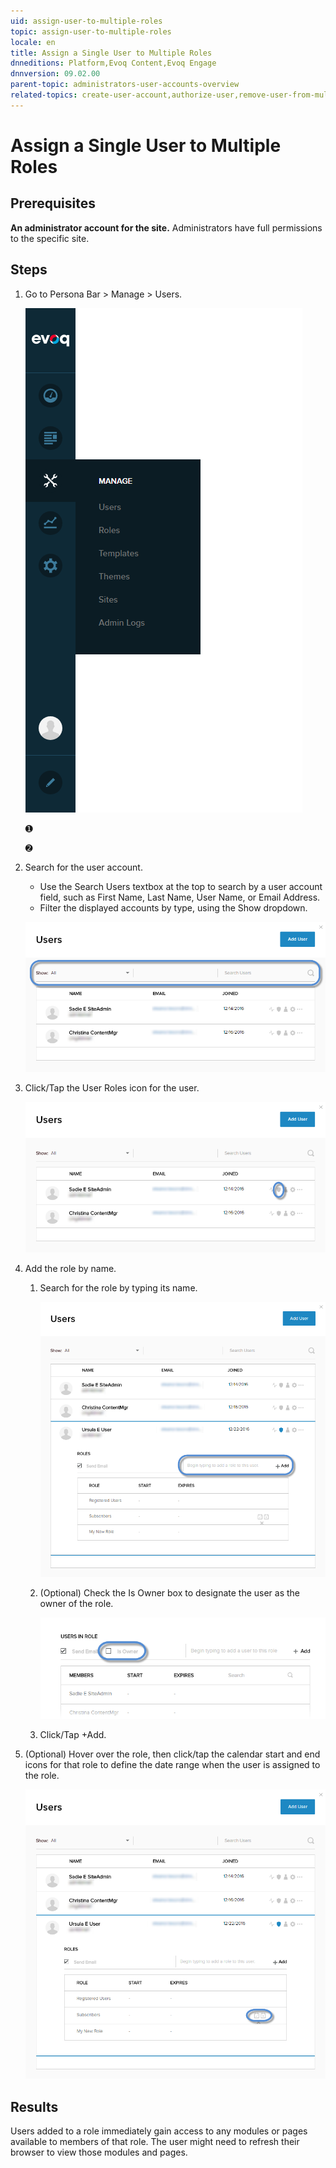 ```yaml
---
uid: assign-user-to-multiple-roles
topic: assign-user-to-multiple-roles
locale: en
title: Assign a Single User to Multiple Roles
dnneditions: Platform,Evoq Content,Evoq Engage
dnnversion: 09.02.00
parent-topic: administrators-user-accounts-overview
related-topics: create-user-account,authorize-user,remove-user-from-multiple-roles,edit-user,manage-user-password,delete-user,delete-all-unauthorized-users,restore-deleted-user-account,purge-user-account,restore-multiple-deleted-users,purge-multiple-deleted-users,create-host-account,authorize-host,promote-user-to-host,demote-from-host,manage-host-password,delete-host,delete-all-unauthorized-hosts,restore-deleted-host-account,purge-host-account
---
```


# Assign a Single User to Multiple Roles

## Prerequisites

**An administrator account for the site.** Administrators have full permissions to the specific site.

## Steps

1.  Go to Persona Bar \> Manage \> Users.
    
    ![Persona Bar > Manage > Users](/images/scr-pbar-host-Manage-E91.png)
    
    ➊
    
    ➋
    
2.  Search for the user account.
    
    *   Use the Search Users textbox at the top to search by a user account field, such as First Name, Last Name, User Name, or Email Address.
    *   Filter the displayed accounts by type, using the Show dropdown.
    
      
    
    ![User List > Search field and Show dropdown](/images/scr-UserListSearchAndShow-E90.png)
    
      
    
3.  Click/Tap the User Roles icon for the user.
    
      
    
    ![User List > find the user > User Roles](/images/scr-UserList-Roles-E90.png)
    
      
    
4.  Add the role by name.
    1.  Search for the role by typing its name.
        
          
        
        ![Type the role name in the field.](/images/scr-Users-Roles-AddRole-E90.png)
        
          
        
    2.  (Optional) Check the Is Owner box to designate the user as the owner of the role.
        
          
        
        ![Designate the user as the owner of the role.](/images/scr-Roles-Users-IsOwner-E90.png)
        
          
        
    3.  Click/Tap +Add.
5.  (Optional) Hover over the role, then click/tap the calendar start and end icons for that role to define the date range when the user is assigned to the role.
    
      
    
    ![](/images/scr-Users-Roles-Calendar-E90.png)
    
      
    

## Results

Users added to a role immediately gain access to any modules or pages available to members of that role. The user might need to refresh their browser to view those modules and pages.